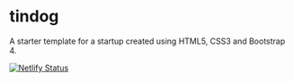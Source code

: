 # tindog
A starter template for a startup created using HTML5, CSS3 and Bootstrap 4.

[![Netlify Status](https://api.netlify.com/api/v1/badges/d7b31034-6fa6-408f-a566-14c31fca868e/deploy-status)](https://app.netlify.com/sites/tindogsite/deploys)
